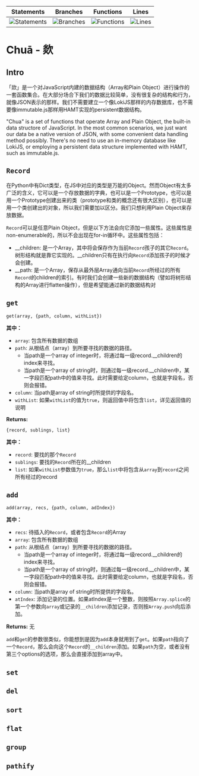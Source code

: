 | Statements | Branches | Functions | Lines |
| -----------|----------|-----------|-------|
| ![Statements](https://img.shields.io/badge/Coverage-77.09%25-red.svg "Make me better!") | ![Branches](https://img.shields.io/badge/Coverage-65.53%25-red.svg "Make me better!") | ![Functions](https://img.shields.io/badge/Coverage-71.54%25-red.svg "Make me better!") | ![Lines](https://img.shields.io/badge/Coverage-100%25-brightgreen.svg "Make me better!") |

Chuā - 欻
=========

## Intro

「欻」是一个对JavaScript内建的数据结构（Array和Plain Object）进行操作的一套函数集合。在大部分场合下我们的数据比较简单，没有很复杂的结构和行为，就像JSON表示的那样。我们不需要建立一个像LokiJS那样的内存数据库，也不需要像immutable.js那样用HAMT实现的persistent数据结构。

"Chua" is a set of functions that operate Array and Plain Object, the built-in data structore of JavaScript. In the most common scenarios, we just want our data be a native version of JSON, with some convenient data handling method possibly. There's no need to use an in-memory database like LokiJS, or employing a persistent data structure implemented with HAMT, such as immutable.js.

## `Record`
在Python中有Dict类型，在JS中对应的类型是万能的Object。然而Object有太多广泛的含义，它可以是一个存放数据的字典，也可以是一个Prototype，也可以是用一个Prototype创建出来的类（prototype和类的概念还有很大区别），也可以是用一个类创建出的对象，所以我们需要加以区分。我们只想利用Plain Object来存放数据。

`Record`可以是任意Plain Object，但是以下方法会向它添加一些属性。这些属性是non-enumerable的，所以不会出现在for-in循环中。这些属性包括：

* __children: 是一个Array，其中将会保存作为当前`Record`孩子的其它`Record`。树形结构就是靠它实现的。__children只有在执行向`Record`添加孩子的时候才会创建。
* __path: 是一个Array，保存从最外层Array通向当前`Record`所经过的所有`Record`的children的索引。有时我们会创建一些新的数据结构（譬如将树形结构的Array进行flatten操作），但是希望能通过新的数据结构对

## `get`

```
get(array, {path, column, withList})
```
**其中：**
* `array`:    包含所有数据的数组
* `path`:     从根结点（array）到所要寻找的数据的路径。
  * 当path是一个array of integer时，将通过每一级record.__children的index来寻找。
  * 当path是一个array of string时，则通过每一级record.__children中，某一字段匹配path中的值来寻找。此时需要给定column，也就是字段名，否则会报错。
* `column`:   当path是array of string时所提供的字段名。
* `withList`: 如果`withList`的值为`true`，则返回值中将包含`list`，详见返回值的说明

**Returns:**
```
{record, sublings, list}
```
**其中：**
* `record`:   要找的那个`Record`
* `sublings`: 要找的`Record`所在的__children
* `list`: 如果`withList`参数值为`true`，那么`list`中将包含从`array`到`record`之间所有经过的record

## `add`

```
add(array, recs, {path, column, adIndex})
```
**其中：**
* `recs`:     待插入的`Record`，或者包含`Record`的Array
* `array`:    包含所有数据的数组
* `path`:     从根结点（array）到所要寻找的数据的路径。
  * 当path是一个array of integer时，将通过每一级record.__children的index来寻找。
  * 当path是一个array of string时，则通过每一级record.__children中，某一字段匹配path中的值来寻找。此时需要给定column，也就是字段名，否则会报错。
* `column`:   当path是array of string时所提供的字段名。
* `atIndex`: 添加记录的位置。如果atIndex是一个整数，则按照`Array.splice`的第一个参数向`array`或记录的`__children`添加记录，否则按`Array.push`向后添加。

**Returns:** 无

`add`和`get`的参数很类似，你能想到是因为`add`本身就用到了`get`。如果`path`指向了一个`Record`，那么会向这个`Record`的`__children`添加。如果`path`为空，或者没有第三个options的选项，那么会直接添加到array中。

## `set`
## `del`
## `sort`
## `flat`
## `group`
## `pathify`
